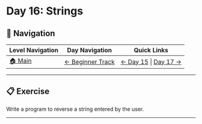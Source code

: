 # Day 16: Strings

## 🔗 Navigation

| Level Navigation | Day Navigation | Quick Links |
|------------------|----------------|-------------|
| [🏠 Main](../../README.md) | [← Beginner Track](../README.md) | [← Day 15](../Day15/) \| [Day 17 →](../Day17/) |

---

## 📋 Exercise

Write a program to reverse a string entered by the user.

---
